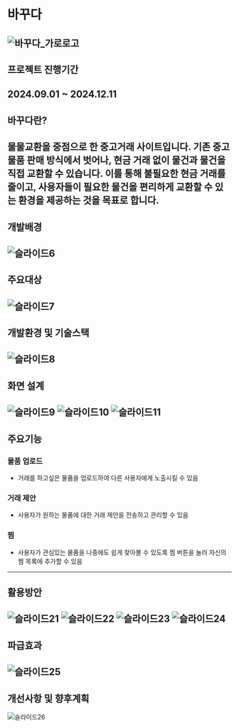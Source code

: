 # 바꾸다
![바꾸다_가로로고](https://github.com/user-attachments/assets/58028526-33ef-410d-b58b-6a2bd9238490)
---

## 프로젝트 진행기간
2024.09.01 ~ 2024.12.11
---

## 바꾸다란?
물물교환을 중점으로 한 중고거래 사이트입니다.
기존 중고물품 판매 방식에서 벗어나, 현금 거래 없이 물건과 물건을 직접 교환할 수 있습니다.
이를 통해 불필요한 현금 거래를 줄이고, 사용자들이 필요한 물건을 편리하게 교환할 수 있는 환경을 제공하는 것을 목표로 합니다.
---

## 개발배경
![슬라이드6](https://github.com/user-attachments/assets/3694d926-8227-426b-8f34-03fadbcbe354)
---

## 주요대상
![슬라이드7](https://github.com/user-attachments/assets/8827c95f-137b-482b-96f9-82a68b6a75dc)
---

## 개발환경 및 기술스택
![슬라이드8](https://github.com/user-attachments/assets/d5f7f72e-fd91-4427-a5a9-6ce69e7822ca)
---

## 화면 설계
![슬라이드9](https://github.com/user-attachments/assets/4f0b6338-541d-4c30-9094-64eff29a152e)
![슬라이드10](https://github.com/user-attachments/assets/a6454c16-6952-4f8a-a08a-b04d11f1df6e)
![슬라이드11](https://github.com/user-attachments/assets/cb35b1ef-72a5-4f1b-8224-ab7e5e67ef10)
---

## 주요기능
### 물품 업로드
+ 거래를 하고싶은 물품을 업로드하여 다른 사용자에게 노출시킬 수 있음
### 거래 제안
+ 사용자가 원하는 물품에 대한 거래 제안을 전송하고 관리할 수 있음
### 찜
+ 사용자가 관심있는 물품을 나중에도 쉽게 찾아볼 수 있도록 찜 버튼을 눌러 자신의 찜 목록에 추가할 수 있음
---

## 활용방안
![슬라이드21](https://github.com/user-attachments/assets/0e259746-b009-4478-abaf-477f81216691)
![슬라이드22](https://github.com/user-attachments/assets/2b36dc6b-48b3-4bac-8084-eb736eb35701)
![슬라이드23](https://github.com/user-attachments/assets/28ba44b1-7233-4d5d-98bc-27b128974937)
![슬라이드24](https://github.com/user-attachments/assets/97c3c874-5875-4873-a680-eede647f0697)
---

## 파급효과
![슬라이드25](https://github.com/user-attachments/assets/ec4aae2a-d3d5-494b-afec-8baef824c35c)
---

## 개선사항 및 향후계획
![슬라이드26](https://github.com/user-attachments/assets/a93447d7-2b65-4883-adb5-89852c413a28)


